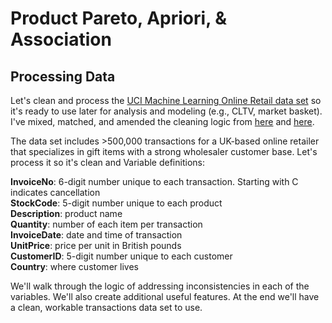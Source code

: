 # Product Pareto, Apriori, & Association

## Processing Data

Let's clean and process the [UCI Machine Learning Online Retail data set](https://archive.ics.uci.edu/ml/machine-learning-databases/00352/Online%20Retail.xlsx) so it's ready to use later for analysis and modeling (e.g., CLTV, market basket). I've mixed, matched, and amended the cleaning logic from [here](https://github.com/koshika15/Predict-sales-of-an-online-retail-store/blob/master/A.%20Data%20Aquisition%20%26%20Wrangling.ipynb) and [here](https://github.com/amir-hojjati/Data-Analysis-Online-Retail-Transactions/blob/master/Data-Preprocessing/Preprocessing-and-Cleaning.ipynb). 

The data set includes >500,000 transactions for a UK-based online retailer that specializes in gift items with a strong wholesaler customer base. Let's process it so it's clean and  Variable definitions:  

**InvoiceNo**: 6-digit number unique to each transaction. Starting with C indicates cancellation
<br>**StockCode**: 5-digit number unique to each product
<br>**Description**: product name
<br>**Quantity**: number of each item per transaction
<br>**InvoiceDate**: date and time of transaction
<br>**UnitPrice**: price per unit in British pounds
<br>**CustomerID**: 5-digit number unique to each customer
<br>**Country**: where customer lives 

We'll walk through the logic of addressing inconsistencies in each of the variables. We'll also create additional useful features. At the end we'll have a clean, workable transactions data set to use. 

